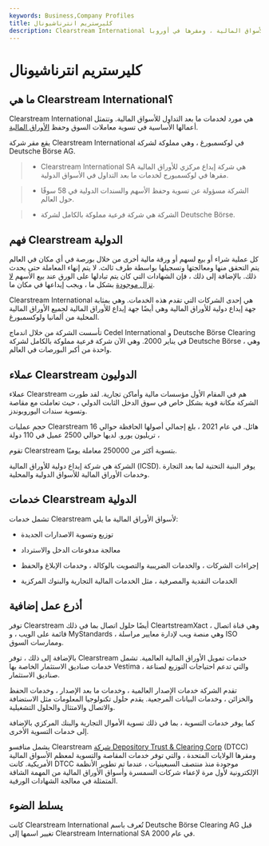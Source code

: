 ```yaml
---
keywords: Business,Company Profiles
title: كليرستريم انترناشيونال
description: Clearstream International هي مورد لخدمات التسوية والحفظ بعد التداول للأسواق المالية ، ومقرها في أوروبا.
---
```


# كليرستريم انترناشيونال
## ما هي Clearstream International؟

Clearstream International هي مورد لخدمات ما بعد التداول للأسواق المالية. وتتمثل أعمالها الأساسية في تسوية معاملات السوق وحفظ [الأوراق المالية](/security).

يقع مقر شركة Clearstream International في لوكسمبورغ ، وهي مملوكة لشركة Deutsche Börse AG.

> - Clearstream International SA هي شركة إيداع مركزي للأوراق المالية مقرها في لوكسمبورج لخدمات ما بعد التداول في الأسواق الدولية.

> - الشركة مسؤولة عن تسوية وحفظ الأسهم والسندات الدولية في 58 سوقًا حول العالم.

> - الشركة هي شركة فرعية مملوكة بالكامل لشركة Deutsche Börse.

>

>

## فهم Clearstream الدولية

كل عملية شراء أو بيع لسهم أو ورقة مالية أخرى من خلال بورصة في أي مكان في العالم يتم التحقق منها ومعالجتها وتسجيلها بواسطة طرف ثالث. لا يتم إنهاء المعاملة حتى يحدث ذلك. بالإضافة إلى ذلك ، فإن الشهادات التي كان يتم تبادلها على الورق عند بيع الأسهم [لا تزال موجودة](/dtcc) بشكل ما ، ويجب إيداعها في مكان ما.

Clearstream International هي إحدى الشركات التي تقدم هذه الخدمات. وهي بمثابة جهة إيداع دولية للأوراق المالية وهي أيضًا جهة إيداع للأوراق المالية لجميع الأوراق المالية المحلية من ألمانيا ولوكسمبورغ.

تأسست الشركة من خلال اندماج Cedel International و Deutsche Börse Clearing في يناير 2000. وهي الآن شركة فرعية مملوكة بالكامل لشركة Deutsche Börse ، وهي واحدة من أكبر البورصات في العالم.

## عملاء Clearstream الدوليون

عملاء Clearstream هم في المقام الأول مؤسسات مالية وأماكن تجارية. لقد طورت الشركة مكانة قوية بشكل خاص في سوق الدخل الثابت الدولي ، حيث تعاملت مع مقاصة وتسوية سندات اليوروبوندز.

حجم عمليات Clearstream هائل. في عام 2021 ، بلغ إجمالي أصولها الحافظة حوالي 16 تريليون يورو. لديها حوالي 2500 عميل في 110 دولة ،

تقوم Clearstream بتسوية أكثر من 250000 معاملة يوميًا.

الشركة هي شركة إيداع دولية للأوراق المالية (ICSD). يوفر البنية التحتية لما بعد التجارة وخدمات الأوراق المالية للأسواق الدولية والمحلية.

## خدمات Clearstream الدولية

تشمل خدمات Clearstream لأسواق الأوراق المالية ما يلي:

- توزيع وتسوية الاصدارات الجديدة

- معالجة مدفوعات الدخل والاسترداد

- إجراءات الشركات ، والخدمات الضريبية والتصويت بالوكالة ، وخدمات الإبلاغ والحفظ

- الخدمات النقدية والمصرفية ، مثل الخدمات المالية التجارية والبنوك المركزية

## أذرع عمل إضافية

توفر Clearstream أيضًا حلول اتصال بما في ذلك CleartstreamXact ، وهي قناة اتصال قائمة على الويب ، و MyStandards ، وهي منصة ويب لإدارة معايير مراسلة ISO وممارسات السوق.

بالإضافة إلى ذلك ، توفر Clearstream خدمات تمويل الأوراق المالية العالمية. تشمل خدمات صناديق الاستثمار الخاصة بها Vestima ، والتي تدعم احتياجات التوزيع لصناعة صناديق الاستثمار.

تقدم الشركة خدمات الإصدار العالمية ، وخدمات ما بعد الإصدار ، وخدمات الحفظ والخزائن ، وخدمات البيانات المرجعية. يقدم حلول تكنولوجيا المعلومات مثل الاستضافة والاتصال والامتثال والحلول التشغيلية.

كما يوفر خدمات التسوية ، بما في ذلك تسوية الأموال التجارية والبنك المركزي بالإضافة إلى خدمات التسوية الأخرى.

يشمل منافسو Clearstream [شركة Depository Trust & Clearing Corp](/dtcc) (DTCC) ومقرها الولايات المتحدة ، والتي توفر خدمات المقاصة والتسوية لمعظم الأسواق المالية الأمريكية. كانت DTCC موجودة منذ منتصف السبعينيات ، عندما تم تطوير الأنظمة الإلكترونية لأول مرة لإعفاء شركات السمسرة وأسواق الأوراق المالية من المهمة الشاقة المتمثلة في معالجة الشهادات الورقية.

## يسلط الضوء

كانت Clearstream International تُعرف باسم Deutsche Börse Clearing AG قبل تغيير اسمها إلى Clearstream International SA في عام 2000.

